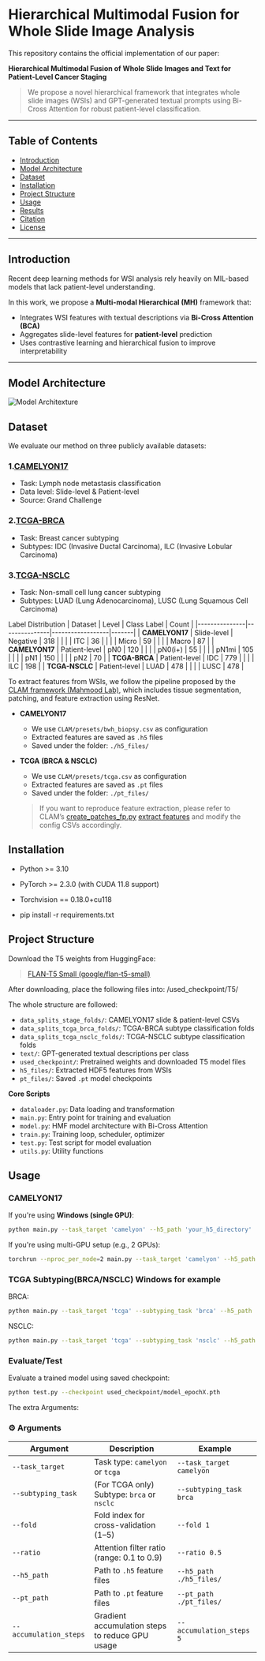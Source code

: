 # Hierarchical Multimodal Fusion for Whole Slide Image Analysis

This repository contains the official implementation of our paper:

**Hierarchical Multimodal Fusion of Whole Slide Images and Text for Patient-Level Cancer Staging**

> We propose a novel hierarchical framework that integrates whole slide images (WSIs) and GPT-generated textual prompts using Bi-Cross Attention for robust patient-level classification.

---

## Table of Contents

- [Introduction](#introduction)
- [Model Architecture](#model-architecture)
- [Dataset](#dataset)
- [Installation](#installation)
- [Project Structure](#project-structure)
- [Usage](#usage)
- [Results](#results)
- [Citation](#citation)
- [License](#license)

---

## Introduction

Recent deep learning methods for WSI analysis rely heavily on MIL-based models that lack patient-level understanding.

In this work, we propose a **Multi-modal Hierarchical (MH)** framework that:
- Integrates WSI features with textual descriptions via **Bi-Cross Attention (BCA)**
- Aggregates slide-level features for **patient-level** prediction
- Uses contrastive learning and hierarchical fusion to improve interpretability

---

## Model Architecture
![Model Architexture](./assets/MM-MIL.png)

## Dataset
We evaluate our method on three publicly available datasets:
### 1.[CAMELYON17](https://camelyon17.grand-challenge.org/)
- Task: Lymph node metastasis classification
- Data level: Slide-level & Patient-level
- Source: Grand Challenge

### 2.[TCGA-BRCA](https://portal.gdc.cancer.gov/)
- Task: Breast cancer subtyping
- Subtypes: IDC (Invasive Ductal Carcinoma), ILC (Invasive Lobular Carcinoma)

### 3.[TCGA-NSCLC](https://portal.gdc.cancer.gov/)
- Task: Non-small cell lung cancer subtyping
- Subtypes: LUAD (Lung Adenocarcinoma), LUSC (Lung Squamous Cell Carcinoma)
  
Label Distribution
| Dataset       | Level         | Class Label     | Count |
|---------------|---------------|------------------|-------|
| **CAMELYON17** | Slide-level   | Negative         | 318   |
|               |               | ITC              | 36    |
|               |               | Micro            | 59    |
|               |               | Macro            | 87    |
| **CAMELYON17** | Patient-level | pN0              | 120   |
|               |               | pN0(i+)          | 55    |
|               |               | pN1mi            | 105   |
|               |               | pN1              | 150   |
|               |               | pN2              | 70    |
| **TCGA-BRCA**  | Patient-level | IDC              | 779   |
|               |               | ILC              | 198   |
| **TCGA-NSCLC** | Patient-level | LUAD             | 478   |
|               |               | LUSC             | 478   |

To extract features from WSIs, we follow the pipeline proposed by the [CLAM framework (Mahmood Lab)](https://github.com/mahmoodlab/CLAM/tree/master?tab=readme-ov-file#wsi-segmentation-and-patching), which includes tissue segmentation, patching, and feature extraction using ResNet.
- **CAMELYON17**
  - We use `CLAM/presets/bwh_biopsy.csv` as configuration
  - Extracted features are saved as `.h5` files
  - Saved under the folder: `./h5_files/`

- **TCGA (BRCA & NSCLC)**
  - We use `CLAM/presets/tcga.csv` as configuration
  - Extracted features are saved as `.pt` files
  - Saved under the folder: `./pt_files/`
    
  > If you want to reproduce feature extraction, please refer to CLAM’s [create_patches_fp.py](https://github.com/mahmoodlab/CLAM/blob/master/create_patches_fp.py) [extract features](https://github.com/mahmoodlab/CLAM/blob/master/extract_features_fp.py) and modify the config CSVs accordingly.
  > 
## Installation
- Python >= 3.10
- PyTorch >= 2.3.0 (with CUDA 11.8 support)
- Torchvision == 0.18.0+cu118

- pip install -r requirements.txt

## Project Structure
Download the T5 weights from HuggingFace:

> [FLAN-T5 Small (google/flan-t5-small)](https://huggingface.co/google/flan-t5-small/tree/main)

After downloading, place the following files into:
/used_checkpoint/T5/

The whole structure are followed:
- `data_splits_stage_folds/`: CAMELYON17 slide & patient-level CSVs
- `data_splits_tcga_brca_folds/`: TCGA-BRCA subtype classification folds
- `data_splits_tcga_nsclc_folds/`: TCGA-NSCLC subtype classification folds
- `text/`: GPT-generated textual descriptions per class
- `used_checkpoint/`: Pretrained weights and downloaded T5 model files
- `h5_files/`: Extracted HDF5 features from WSIs
- `pt_files/`: Saved `.pt` model checkpoints

**Core Scripts**
- `dataloader.py`: Data loading and transformation
- `main.py`: Entry point for training and evaluation
- `model.py`: HMF model architecture with Bi-Cross Attention
- `train.py`: Training loop, scheduler, optimizer
- `test.py`: Test script for model evaluation
- `utils.py`: Utility functions

## Usage
### CAMELYON17
If you're using **Windows (single GPU)**:
```bash
python main.py --task_target 'camelyon' --h5_path 'your_h5_directory'
```

If you're using multi-GPU setup (e.g., 2 GPUs):
```bash
torchrun --nproc_per_node=2 main.py --task_target 'camelyon' --h5_path 'your_h5_directory'
```

### TCGA Subtyping(BRCA/NSCLC) Windows for example
BRCA:
```bash
python main.py --task_target 'tcga' --subtyping_task 'brca' --h5_path 'your_h5_directory'
```
NSCLC:
```bash
python main.py --task_target 'tcga' --subtyping_task 'nsclc' --h5_path 'your_h5_directory'
```
### Evaluate/Test
Evaluate a trained model using saved checkpoint:
```bash
python test.py --checkpoint used_checkpoint/model_epochX.pth
```
The extra Arguments:
### ⚙️ Arguments

| Argument               | Description                                       | Example                                  |
|------------------------|---------------------------------------------------|------------------------------------------|
| `--task_target`        | Task type: `camelyon` or `tcga`                   | `--task_target camelyon`                 |
| `--subtyping_task`     | (For TCGA only) Subtype: `brca` or `nsclc`        | `--subtyping_task brca`                  |
| `--fold`               | Fold index for cross-validation (1–5)             | `--fold 1`                                |
| `--ratio`              | Attention filter ratio (range: 0.1 to 0.9)        | `--ratio 0.5`                             |
| `--h5_path`            | Path to `.h5` feature files                       | `--h5_path ./h5_files/`                   |
| `--pt_path`            | Path to `.pt` feature files                       | `--pt_path ./pt_files/`                   |
| `--accumulation_steps` | Gradient accumulation steps to reduce GPU usage   | `--accumulation_steps 5`                 |


